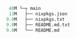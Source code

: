 ```mathematica
 40M └─┬ main
 13M   ├── nixpkgs.json
9.0M   ├── nixpkgs.txt
9.0M   ├── README.md.txt
9.0M   └── README.md
```
